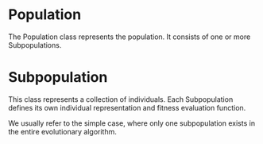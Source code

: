 # Population

The Population class represents the population. It consists of one or more Subpopulations.

# Subpopulation

This class represents a collection of individuals.
Each Subpopulation defines its own individual representation and fitness evaluation function.

We usually refer to the simple case, where only one subpopulation exists in the entire evolutionary algorithm.

